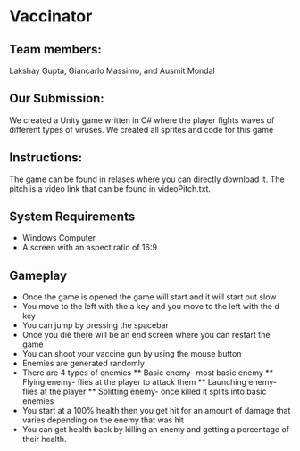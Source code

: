 # Vaccinator
## Team members:
Lakshay Gupta, Giancarlo Massimo, and Ausmit Mondal
## Our Submission:
We created a Unity game written in C# where the player fights waves of different types of viruses. We created all sprites and code for this game
## Instructions:
The game can be found in relases where you can directly download it. The pitch is a video link that can be found in videoPitch.txt.
## System Requirements
* Windows Computer
* A screen with an aspect ratio of 16:9
## Gameplay
* Once the game is opened the game will start and it will start out slow
* You move to the left with the a key and you move to the left with the d key
* You can jump by pressing the spacebar
* Once you die there will be an end screen where you can restart the game
* You can shoot your vaccine gun by using the mouse button
* Enemies are generated randomly
* There are 4 types of enemies
** Basic enemy- most basic enemy
** Flying enemy- flies at the player to attack them
** Launching enemy- flies at the player
** Splitting enemy- once killed it splits into basic enemies
* You start at a 100% health then you get hit for an amount of damage that varies depending on the enemy that was hit
* You can get health back by killing an enemy and getting a percentage of their health.
